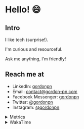 # Hello! 😄

## Intro

I like tech (surprise!).

I'm curious and resourceful.

Ask me anything, I'm friendly!

## Reach me at

- LinkedIn: [gordonpn](https://www.linkedin.com/in/gordonpn/)
- Email: [contact@gordon-pn.com](mailto:contact@gordon-pn.com)
- Facebook Messenger: [gordonpn](https://www.messenger.com/t/Gordonpn)
- Twitter: [@gordonpn](https://twitter.com/Gordonpn)
- Instagram: [@gordonpn](https://www.instagram.com/gordonpn/)

<details>
  <summary>Metrics</summary>

  <img align="center" src="https://github.com/gordonpn/gordonpn/blob/master/github-metrics.svg" alt="GitHub Metrics">

</details>

<details>
  <summary>WakaTime</summary>

  <!--START_SECTION:waka-->
📊 **This Week I Spent My Time On** 

```text
💬 Programming Languages: 
Other                    1 hr 26 mins        ██████░░░░░░░░░░░░░░░░░░░   24.66 % 
Bash                     48 mins             ███░░░░░░░░░░░░░░░░░░░░░░   13.79 % 
Markdown                 44 mins             ███░░░░░░░░░░░░░░░░░░░░░░   12.69 % 
Java                     38 mins             ███░░░░░░░░░░░░░░░░░░░░░░   11.09 % 
JSON                     36 mins             ███░░░░░░░░░░░░░░░░░░░░░░   10.42 % 

🔥 Editors: 
IntelliJ IDEA            3 hrs 55 mins       █████████████████░░░░░░░░   67.20 % 
VS Code                  1 hr 54 mins        ████████░░░░░░░░░░░░░░░░░   32.80 % 
```


 Last Updated on 01/07/2024 16:22:21 UTC
<!--END_SECTION:waka-->
</details>
